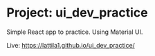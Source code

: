 # Project: ui_dev_practice

Simple React app to practice. Using Material UI.

Live: https://lattila1.github.io/ui_dev_practice/
